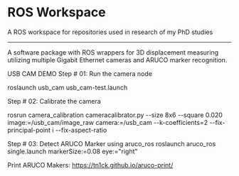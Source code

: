 # ROS Workspace

A ROS workspace for repositories used in research of my PhD studies

----------------------------------

A software package with ROS wrappers for 3D displacement measuring utilizing multiple Gigabit Ethernet cameras and ARUCO marker recognition.

USB CAM DEMO Step # 01: Run the camera node

roslaunch usb_cam usb_cam-test.launch

Step # 02: Calibrate the camera

rosrun camera_calibration cameracalibrator.py --size 8x6 --square 0.020 image:=/usb_cam/image_raw camera:=/usb_cam --k-coefficients=2 --fix-principal-point i --fix-aspect-ratio

Step # 03: Detect ARUCO Marker using aruco_ros
roslaunch aruco_ros single.launch markerSize:=0.08 eye:="right"


Print ARUCO Makers:
https://tn1ck.github.io/aruco-print/
